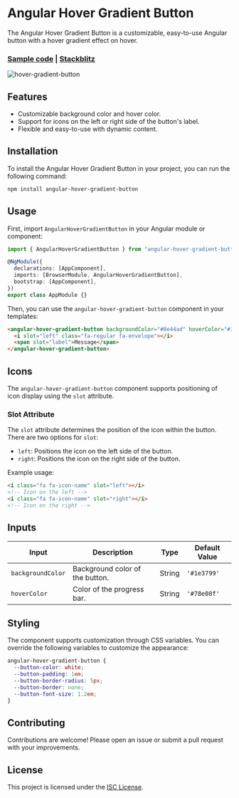 # Angular Hover Gradient Button

The Angular Hover Gradient Button is a customizable, easy-to-use Angular button with a hover gradient effect on hover.

### [Sample code](https://github.com/thiagopac/angular-hover-gradient-button/tree/main/projects/hover-gradient-button-example/src/app) | [Stackblitz](https://stackblitz.com/~/github.com/thiagopac/angular-hover-gradient-button-sample)

![hover-gradient-button](https://github.com/thiagopac/angular-hover-gradient-button/assets/3586967/928833e9-199d-4b3a-9009-9be0e51f0aa8)

## Features

- Customizable background color and hover color.
- Support for icons on the left or right side of the button's label.
- Flexible and easy-to-use with dynamic content.

## Installation

To install the Angular Hover Gradient Button in your project, you can run the following command:

```bash
npm install angular-hover-gradient-button
```

## Usage

First, import `AngularHoverGradientButton` in your Angular module or component:

```typescript
import { AngularHoverGradientButton } from "angular-hover-gradient-button";

@NgModule({
  declarations: [AppComponent],
  imports: [BrowserModule, AngularHoverGradientButton],
  bootstrap: [AppComponent],
})
export class AppModule {}
```

Then, you can use the `angular-hover-gradient-button` component in your templates:

```html
<angular-hover-gradient-button backgroundColor="#8e44ad" hoverColor="#3498db">
  <i slot="left" class="fa-regular fa-envelope"></i>
  <span slot="label">Message</span>
</angular-hover-gradient-button>
```

## Icons

The `angular-hover-gradient-button` component supports positioning of icon display using the `slot` attribute.

### Slot Attribute

The `slot` attribute determines the position of the icon within the button. There are two options for `slot`:

- `left`: Positions the icon on the left side of the button.
- `right`: Positions the icon on the right side of the button.

Example usage:

```html
<i class="fa fa-icon-name" slot="left"></i>
<!-- Icon on the left -->
<i class="fa fa-icon-name" slot="right"></i>
<!-- Icon on the right -->
```

## Inputs

| Input             | Description                     | Type   | Default Value |
| ----------------- | ------------------------------- | ------ | ------------- |
| `backgroundColor` | Background color of the button. | String | `'#1e3799'`   |
| `hoverColor`      | Color of the progress bar.      | String | `'#78e08f'`   |

## Styling

The component supports customization through CSS variables. You can override the following variables to customize the appearance:

```scss
angular-hover-gradient-button {
  --button-color: white;
  --button-padding: 1em;
  --button-border-radius: 5px;
  --button-border: none;
  --button-font-size: 1.2em;
}
```

## Contributing

Contributions are welcome! Please open an issue or submit a pull request with your improvements.

## License

This project is licensed under the [ISC License](LICENSE.md).
